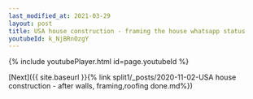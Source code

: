 ```yaml
---
last_modified_at: 2021-03-29
layout: post
title: USA house construction - framing the house whatsapp status
youtubeId: k_NjBRnOzgY
---
```


{% include youtubePlayer.html id=page.youtubeId %}

[Next]({{ site.baseurl }}{% link split1/_posts/2020-11-02-USA house construction - after walls, framing,roofing done.md%})
